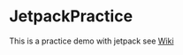 # JetpackPractice
This is a practice demo with jetpack
see [Wiki](https://github.com/SMAXLYB/JetpackPractice/wiki)
